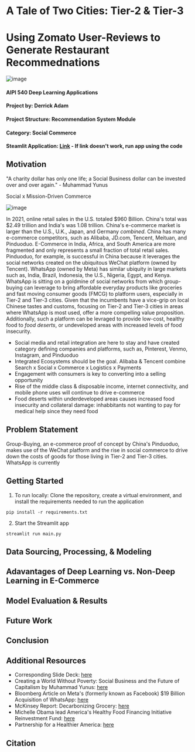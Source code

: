# A Tale of Two Cities: Tier-2 & Tier-3
# Using Zomato User-Reviews to Generate Restaurant Recommednations 
![image](https://user-images.githubusercontent.com/78511177/182169566-c93f872b-daa2-469c-9f91-8e5c6c795308.png)


#### AIPI 540 Deep Learning Applications
#### Project by: Derrick Adam
#### Project Structure: Recommendation System Module
#### Category: Social Commerce
#### Steamlit Application: [Link](http://localhost:8501/) - If link doesn't work, run app using the code

Motivation
----------
"A charity dollar has only one life; a Social Business dollar can be invested over and over again." - Muhammad Yunus

Social x Mission-Driven Commerce


![image](https://user-images.githubusercontent.com/78511177/182501979-476cec75-e8a9-4d6d-8f70-99d6f74322f9.png)


In 2021, online retail sales in the U.S. totaled $960 Billion. China's total was $2.49 trillion and India's was 1.08 trillion. China's e-commerce market is larger than the U.S., U.K., Japan, and Germany *combined*. China has many e-commerce competitors, such as Alibaba, JD.com, Tencent, Meituan, and Pinduoduo. E-Commerce in India, Africa, and South America are more fragmented and only represents a small fraction of total retail sales. Pinduoduo, for example, is successful in China because it leverages the social networks created on the ubiquitous WeChat platform (owned by Tencent). WhatsApp (owned by Meta) has similar ubiquity in large markets such as, India, Brazil, Indonesia, the U.S., Nigeria, Egypt, and Kenya. WhatsApp is sitting on a goldmine of social networks from which group-buying can leverage to bring affordable everyday products like groceries and fast moving consumer goods (FMCG) to platform users, especially in Tier-2 and Tier-3 cities. Given that the incumbents have a vice-grip on local Chinese tastes and customs, focusing on Tier-2 and Tier-3 cities in areas where WhatsApp is most used, offer a more compelling value proposition. Additionally, such a platform can be levraged to provide low-cost, healthy food to *food deserts*, or undeveloped areas with increased levels of food insecurity. 
<br>
* Social media and retail integration are here to stay and have created category defining companies and platforms, such as, Pinterest, Venmo, Instagram, and Pinduoduo 
* Integrated Ecosystems should be the goal. Alibaba & Tencent combine Search x Social x Commerce x Logistics x Payments
* Engagement with consumers is key to converting into a selling opportunity
* Rise of the middle class & disposable income, internet connectivity, and mobile phone uses will continue to drive e-commerce
* Food deserts within underdeveloped areas causes increased food insecurity and collateral damage: inhabbitants not wanting to pay for medical help since they need food


Problem Statement
-----------------

Group-Buying, an e-commerce proof of concept by China's Pinduoduo, makes use of the WeChat platform and the rise in social commerce to drive down the costs of goods for those living in Tier-2 and Tier-3 cities. WhatsApp is currently 



Getting Started
---------------
1. To run locally: Clone the repository, create a virtual environment, and install the requirements needed to run the application
```
pip install -r requirements.txt
```
2. Start the Streamlit app
```
streamlit run main.py
```
Data Sourcing, Processing, & Modeling
-------------------------------------

Adavantages of Deep Learning vs. Non-Deep Learning in E-Commerce
---------------

Model Evaluation & Results
----------------------------

Future Work
------------

Conclusion
----------

Additional Resources
--------------------
* Corresponding Slide Deck: [here](https://prodduke-my.sharepoint.com/:p:/g/personal/da204_duke_edu/EScIg4CKoqJOqLhn_NIefk8Bj4aZ5zOENWZVOYkwIkT7zg?e=WjJlps)
* Creating a World Without Poverty: Social Business and the Future of Capitalism by Muhammad Yunus: [here](https://www.amazon.com/Creating-World-Without-Poverty-Capitalism/dp/1586486675/ref=sr_1_1?crid=2M36RNX09TRDJ&keywords=Creating+a+World+Without+Poverty%3A+Social+Business+and+the+Future+of+Capitalism+by+Muhammad+Yunus&qid=1659367467&sprefix=creating+a+world+without+poverty+social+business+and+the+future+of+capitalism+by+muhammad+yunus%2Caps%2C147&sr=8-1)
* Bloomberg Article on Meta's (formerly known as Facebook) $19 Billion Acquisition of WhatsApp: [here](https://www.bloomberg.com/opinion/articles/2022-07-25/zuckerberg-s-bet-on-whatsapp-might-not-pay-off)
* McKinsey Report: Decarbonizing Grocery: [here](https://www.mckinsey.com/industries/retail/our-insights/decarbonizing-grocery)
* Michelle Obama lead America's Healthy Food Financing Initiative Reinvestment Fund: [here](https://www.investinginfood.com/)
* Partnership for a Healthier America: [here](https://www.ahealthieramerica.org/)

Citation
--------

